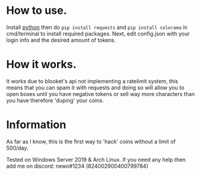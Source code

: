 # How to use.
Install [python](https://www.python.org/downloads/) then do `pip install requests` and `pip install colorama` in cmd/terminal to install required packages.
Next, edit config.json with your login info and the desired amount of tokens.

# How it works.
It works due to blooket's api not implementing a ratelimit system, this means that you can spam it with requests and doing so will allow you to open boxes until you have negative tokens or sell way more characters than you have therefore 'duping' your coins.

# Information

As far as I know, this is the first way to 'hack' coins without a limit of 500/day.

Tested on Windows Server 2019 & Arch Linux.
If you need any help then add me on discord: newo#1234 (824002900400799784)


